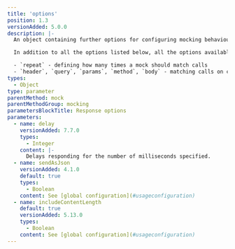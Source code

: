 ```yaml
---
title: 'options'
position: 1.3
versionAdded: 5.0.0
description: |-
  An object containing further options for configuring mocking behaviour.

  In addition to all the options listed below, all the options available for use when using an options object as the first argument to `.mock()` can also be passed in on the third argument. These include:

  - `repeat` - defining how many times a mock should match calls
  - `header`, `query`, `params`, `method`, `body` - matching calls on criteria other than the url
types:
  - Object
type: parameter
parentMethod: mock
parentMethodGroup: mocking
parametersBlockTitle: Response options
parameters:
  - name: delay
    versionAdded: 7.7.0
    types:
      - Integer
    content: |-
      Delays responding for the number of milliseconds specified.
  - name: sendAsJson
    versionAdded: 4.1.0
    default: true
    types:
      - Boolean
    content: See [global configuration](#usageconfiguration)
  - name: includeContentLength
    default: true
    versionAdded: 5.13.0
    types:
      - Boolean
    content: See [global configuration](#usageconfiguration)
---
```

